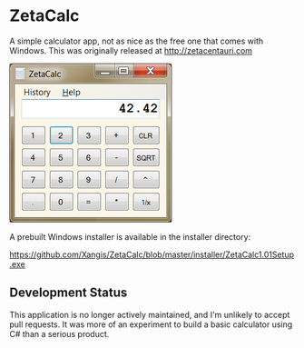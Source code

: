 # ZetaCalc

A simple calculator app, not as nice as the free one that comes with Windows.
This was originally released at http://zetacentauri.com

![ZetaCalc Screenshot](https://github.com/Xangis/ZetaCalc/blob/master/images/ZetaCalc1.png)

A prebuilt Windows installer is available in the installer directory:

https://github.com/Xangis/ZetaCalc/blob/master/installer/ZetaCalc1.01Setup.exe

## Development Status

This application is no longer actively maintained, and I'm unlikely to accept pull requests.
It was more of an experiment to build a basic calculator using C# than a serious product.
